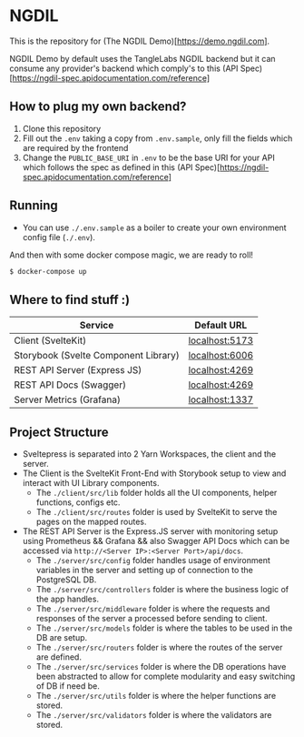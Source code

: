 # NGDIL

This is the repository for (The NGDIL Demo)[https://demo.ngdil.com].

NGDIL Demo by default uses the TangleLabs NGDIL backend but it can consume any provider's backend which comply's to this (API Spec)[https://ngdil-spec.apidocumentation.com/reference]

## How to plug my own backend?

1. Clone this repository
2. Fill out the `.env` taking a copy from `.env.sample`, only fill the fields which are required by the frontend
3. Change the `PUBLIC_BASE_URI` in `.env` to be the base URI for your API which follows the spec as defined in this (API Spec)[https://ngdil-spec.apidocumentation.com/reference]

## Running

-   You can use `./.env.sample` as a boiler to create your own environment config file (`./.env`).

And then with some docker compose magic, we are ready to roll!

```sh
$ docker-compose up
```

## Where to find stuff :)

| Service                              | Default URL                                      |
| ------------------------------------ | ------------------------------------------------ |
| Client (SvelteKit)                   | [localhost:5173](http://localhost:5173)          |
| Storybook (Svelte Component Library) | [localhost:6006](http://localhost:6006)          |
| REST API Server (Express JS)         | [localhost:4269](http://localhost:4269)          |
| REST API Docs (Swagger)              | [localhost:4269](http://localhost:4269/api/docs) |
| Server Metrics (Grafana)             | [localhost:1337](http://localhost:1337)          |

## Project Structure

-   Sveltepress is separated into 2 Yarn Workspaces, the client and the server.
-   The Client is the SvelteKit Front-End with Storybook setup to view and interact with UI Library components.
    -   The `./client/src/lib` folder holds all the UI components, helper functions, configs etc.
    -   The `./client/src/routes` folder is used by SvelteKit to serve the pages on the mapped routes.
-   The REST API Server is the Express.JS server with monitoring setup using Prometheus && Grafana && also Swagger API Docs which can be accessed via `http://<Server IP>:<Server Port>/api/docs`.
    -   The `./server/src/config` folder handles usage of environment variables in the server and setting up of connection to the PostgreSQL DB.
    -   The `./server/src/controllers` folder is where the business logic of the app handles.
    -   The `./server/src/middleware` folder is where the requests and responses of the server a processed before sending to client.
    -   The `./server/src/models` folder is where the tables to be used in the DB are setup.
    -   The `./server/src/routers` folder is where the routes of the server are defined.
    -   The `./server/src/services` folder is where the DB operations have been abstracted to allow for complete modularity and easy switching of DB if need be.
    -   The `./server/src/utils` folder is where the helper functions are stored.
    -   The `./server/src/validators` folder is where the validators are stored.
